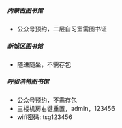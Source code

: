 ##### 内蒙古图书馆
- 公众号预约，二层自习室需图书证

##### 新城区图书馆
- 随进随坐，不需存包

##### 呼和浩特图书馆
- 公众号预约，不需存包
- 三楼机房右键重置，admin，123456
- wifi密码: tsg123456
